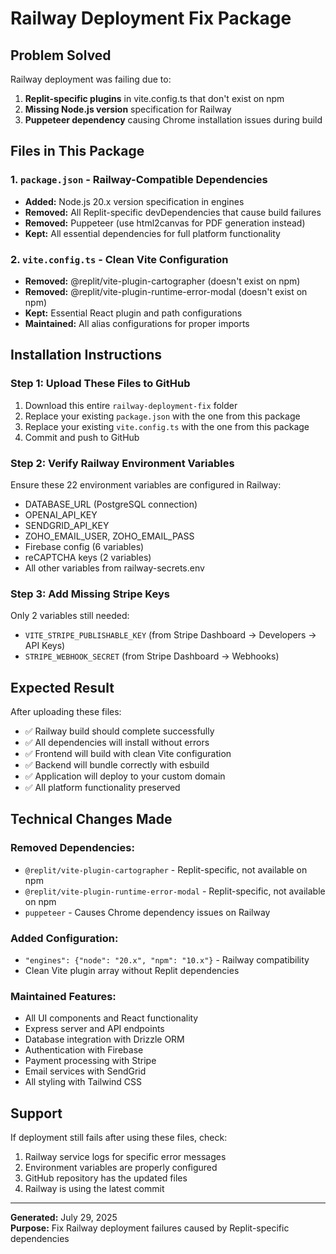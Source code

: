 # Railway Deployment Fix Package

## Problem Solved
Railway deployment was failing due to:
1. **Replit-specific plugins** in vite.config.ts that don't exist on npm
2. **Missing Node.js version** specification for Railway
3. **Puppeteer dependency** causing Chrome installation issues during build

## Files in This Package

### 1. `package.json` - Railway-Compatible Dependencies
- **Added:** Node.js 20.x version specification in engines
- **Removed:** All Replit-specific devDependencies that cause build failures
- **Removed:** Puppeteer (use html2canvas for PDF generation instead)
- **Kept:** All essential dependencies for full platform functionality

### 2. `vite.config.ts` - Clean Vite Configuration
- **Removed:** @replit/vite-plugin-cartographer (doesn't exist on npm)
- **Removed:** @replit/vite-plugin-runtime-error-modal (doesn't exist on npm)
- **Kept:** Essential React plugin and path configurations
- **Maintained:** All alias configurations for proper imports

## Installation Instructions

### Step 1: Upload These Files to GitHub
1. Download this entire `railway-deployment-fix` folder
2. Replace your existing `package.json` with the one from this package
3. Replace your existing `vite.config.ts` with the one from this package
4. Commit and push to GitHub

### Step 2: Verify Railway Environment Variables
Ensure these 22 environment variables are configured in Railway:
- DATABASE_URL (PostgreSQL connection)
- OPENAI_API_KEY
- SENDGRID_API_KEY  
- ZOHO_EMAIL_USER, ZOHO_EMAIL_PASS
- Firebase config (6 variables)
- reCAPTCHA keys (2 variables)
- All other variables from railway-secrets.env

### Step 3: Add Missing Stripe Keys
Only 2 variables still needed:
- `VITE_STRIPE_PUBLISHABLE_KEY` (from Stripe Dashboard → Developers → API Keys)
- `STRIPE_WEBHOOK_SECRET` (from Stripe Dashboard → Webhooks)

## Expected Result
After uploading these files:
- ✅ Railway build should complete successfully
- ✅ All dependencies will install without errors
- ✅ Frontend will build with clean Vite configuration
- ✅ Backend will bundle correctly with esbuild
- ✅ Application will deploy to your custom domain
- ✅ All platform functionality preserved

## Technical Changes Made

### Removed Dependencies:
- `@replit/vite-plugin-cartographer` - Replit-specific, not available on npm
- `@replit/vite-plugin-runtime-error-modal` - Replit-specific, not available on npm
- `puppeteer` - Causes Chrome dependency issues on Railway

### Added Configuration:
- `"engines": {"node": "20.x", "npm": "10.x"}` - Railway compatibility
- Clean Vite plugin array without Replit dependencies

### Maintained Features:
- All UI components and React functionality
- Express server and API endpoints
- Database integration with Drizzle ORM
- Authentication with Firebase
- Payment processing with Stripe
- Email services with SendGrid
- All styling with Tailwind CSS

## Support
If deployment still fails after using these files, check:
1. Railway service logs for specific error messages
2. Environment variables are properly configured
3. GitHub repository has the updated files
4. Railway is using the latest commit

---
**Generated:** July 29, 2025  
**Purpose:** Fix Railway deployment failures caused by Replit-specific dependencies